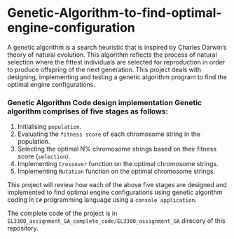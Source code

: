 # Genetic-Algorithm-to-find-optimal-engine-configuration

A genetic algorithm is a search heuristic that is inspired by Charles Darwin’s theory of natural evolution. This algorithm reflects the process of natural selection where the fittest individuals are selected for reproduction in order to produce offspring of the next generation. This project deals with designing, implementing and testing a genetic algorithm program to find the optimal engine configurations.

### Genetic Algorithm Code design implementation Genetic algorithm comprises of five stages as follows: 
1. Initialising `population`. 
2. Evaluating the `fitness score` of each chromosome string in the population. 
3. Selecting the optimal N% chromosome strings based on their fitness score (`selection`). 
4. Implementing `Crossover` function on the optimal chromosome strings.
5. Implementing `Mutation` function on the optimal chromosome strings.

This project will review how each of the above five stages are designed and implemented to find optimal engine configurations using genetic algorithm coding in `C#` programming language using a `console application`.

The complete code of the project is in `EL3300_assignment_GA_complete_code/EL3300_assignment_GA` direcory of this repository.
